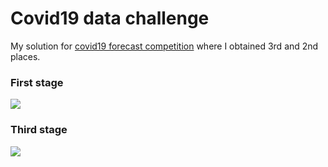 # Covid19 data challenge
My solution for [covid19 forecast competition](https://ods.ai/competitions/sberbank-covid19-forecast) where I obtained 3rd and 2nd places.
### First stage
![](https://sun9-26.userapi.com/c857024/v857024599/134c92/AVkny8jARF8.jpg)
### Third stage
![](https://sun9-15.userapi.com/c857024/v857024599/134c89/flTbHsqyGNo.jpg)
